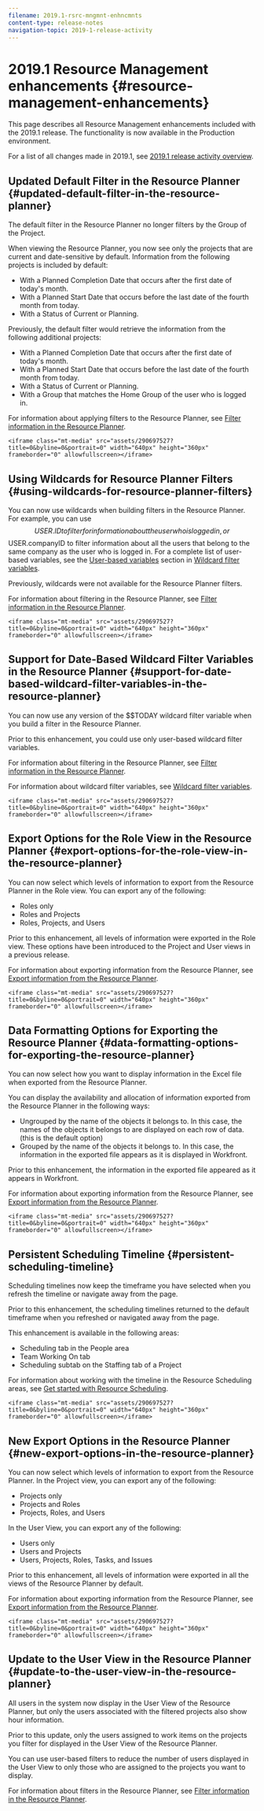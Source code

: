 ```yaml
---
filename: 2019.1-rsrc-mngmnt-enhncmnts
content-type: release-notes
navigation-topic: 2019-1-release-activity
---
```




# 2019.1 Resource Management enhancements {#resource-management-enhancements}

This page describes all Resource Management enhancements included with the 2019.1 release. The functionality is now available in the Production environment. 


For a list of all changes made in 2019.1, see [2019.1 release activity overview](2019.1-release-activity-overview.md). 


## Updated Default Filter in the Resource Planner {#updated-default-filter-in-the-resource-planner}

The default filter in the Resource Planner no longer filters by the Group of the Project. 


When viewing the Resource Planner, you now see only the projects that are current and date-sensitive by default. Information from the following projects is included by default: 



* With a Planned Completion Date that occurs after the first date of today's month. 
* With a Planned Start Date that occurs before the last date of the fourth month from today. 
*  With a Status of Current or Planning. 


Previously, the default filter would retrieve the information from the following additional projects: 



* With a Planned Completion Date that occurs after the first date of today's month. 
* With a Planned Start Date that occurs before the last date of the fourth month from today. 
* With a Status of Current or Planning. 
* With a Group that matches the Home Group of the user who is logged in. 


For information about applying filters to the Resource Planner, see [Filter information in the Resource Planner](filter-resource-planner.md).


`<iframe class="mt-media" src="assets/290697527?title=0&byline=0&portrait=0" width="640px" height="360px" frameborder="0" allowfullscreen></iframe>` 


## Using Wildcards for Resource Planner Filters {#using-wildcards-for-resource-planner-filters}

You can now use wildcards when building filters in the Resource Planner. For example, you can use $$USER.ID to filter for information about the user who is logged in, or $$USER.companyID to filter information about all the users that belong to the same company as the user who is logged in. For a complete list of user-based variables, see the [User-based variables](understand-wildcard-filter-variables.md#user-based-variables) section in [Wildcard filter variables](understand-wildcard-filter-variables.md).


Previously, wildcards were not available for the Resource Planner filters. 


For information about filtering in the Resource Planner, see [Filter information in the Resource Planner](filter-resource-planner.md). 


`<iframe class="mt-media" src="assets/290697527?title=0&byline=0&portrait=0" width="640px" height="360px" frameborder="0" allowfullscreen></iframe>`<![CDATA[]]>


## Support for Date-Based Wildcard Filter Variables in the Resource Planner {#support-for-date-based-wildcard-filter-variables-in-the-resource-planner}

You can now use any version of the $$TODAY wildcard filter variable when you build a filter in the Resource Planner. 


Prior to this enhancement, you could use only user-based wildcard filter variables. 


For information about filtering in the Resource Planner, see [Filter information in the Resource Planner](filter-resource-planner.md). 


For information about wildcard filter variables, see [Wildcard filter variables](understand-wildcard-filter-variables.md). 


`<iframe class="mt-media" src="assets/290697527?title=0&byline=0&portrait=0" width="640px" height="360px" frameborder="0" allowfullscreen></iframe>` 


## Export Options for the Role View in the Resource Planner {#export-options-for-the-role-view-in-the-resource-planner}

You can now select which levels of information to export from the Resource Planner in the Role view. You can export any of the following: 



* Roles only 
* Roles and Projects 
* Roles, Projects, and Users 


Prior to this enhancement, all levels of information were exported in the Role view. These options have been introduced to the Project and User views in a previous release. 


For information about exporting information from the Resource Planner, see [Export information from the Resource Planner](export-resource-planner.md). 


`<iframe class="mt-media" src="assets/290697527?title=0&byline=0&portrait=0" width="640px" height="360px" frameborder="0" allowfullscreen></iframe>` 


## Data Formatting Options for Exporting the Resource Planner {#data-formatting-options-for-exporting-the-resource-planner}

You can now select how you want to display information in the Excel file when exported from the Resource Planner. 


You can display the availability and allocation of information exported from the Resource Planner in the following ways: 



* Ungrouped by the name of the objects it belongs to. In this case, the names of the objects it belongs to are displayed on each row of data. (this is the default option) 
* Grouped by the name of the objects it belongs to. In this case, the information in the exported file appears as it is displayed in Workfront. 


Prior to this enhancement, the information in the exported file appeared as it appears in Workfront. 


For information about exporting information from the Resource Planner, see [Export information from the Resource Planner](export-resource-planner.md).


`<iframe class="mt-media" src="assets/290697527?title=0&byline=0&portrait=0" width="640px" height="360px" frameborder="0" allowfullscreen></iframe>` 


## Persistent Scheduling Timeline {#persistent-scheduling-timeline}

Scheduling timelines now keep the timeframe you have selected when you refresh the timeline or navigate away from the page. 


Prior to this enhancement, the scheduling timelines returned to the default timeframe when you refreshed or navigated away from the page. 


This enhancement is available in the following areas: 



* Scheduling tab in the People area 
* Team Working On tab 
* Scheduling subtab on the Staffing tab of a Project 


For information about working with the timeline in the Resource Scheduling areas, see [Get started with Resource Scheduling](get-started-resource-scheduling.md). 


`<iframe class="mt-media" src="assets/290697527?title=0&byline=0&portrait=0" width="640px" height="360px" frameborder="0" allowfullscreen></iframe>` 


## New Export Options in the Resource Planner {#new-export-options-in-the-resource-planner}

You can now select which levels of information to export from the Resource Planner. In the Project view, you can export any of the following: 



* Projects only 
* Projects and Roles 
* Projects, Roles, and Users 


In the User View, you can export any of the following: 



* Users only 
* Users and Projects 
* Users, Projects, Roles, Tasks, and Issues 


Prior to this enhancement, all levels of information were exported in all the views of the Resource Planner by default. 


For information about exporting information from the Resource Planner, see [Export information from the Resource Planner](export-resource-planner.md). 


`<iframe class="mt-media" src="assets/290697527?title=0&byline=0&portrait=0" width="640px" height="360px" frameborder="0" allowfullscreen></iframe>` 


## Update to the User View in the Resource Planner  {#update-to-the-user-view-in-the-resource-planner}

All users in the system now display in the User View of the Resource Planner, but only the users associated with the filtered projects also show hour information. 


Prior to this update, only the users assigned to work items on the projects you filter for displayed in the User View of the Resource Planner. 


You can use user-based filters to reduce the number of users displayed in the User View to only those who are assigned to the projects you want to display. 


For information about filters in the Resource Planner, see [Filter information in the Resource Planner](filter-resource-planner.md).
